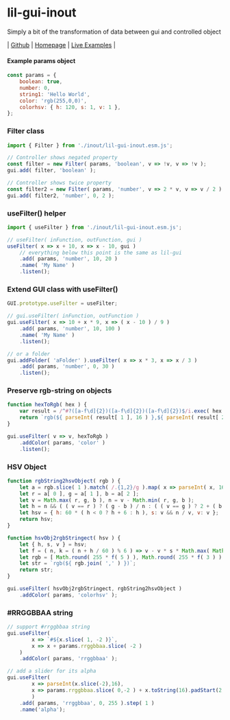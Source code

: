 # lil-gui-inout
Simply a bit of the transformation of data between gui and controlled object

| [Github](https://github.com/awelles/lil-gui-inout) | [Homepage](https://awelles.github.io/lil-gui-inout) | [Live Examples](https://awelles.github.io/lil-gui-inout/examples.html) |

#### Example params object
```js
const params = {
    boolean: true,
    number: 0,
    string1: 'Hello World',
    color: 'rgb(255,0,0)',
    colorhsv: { h: 120, s: 1, v: 1 },    
};
```

### Filter class
```js
import { Filter } from './inout/lil-gui-inout.esm.js';

// Controller shows negated property
const filter = new Filter( params, 'boolean', v => !v, v => !v );
gui.add( filter, 'boolean' );

// Controller shows twice property
const filter2 = new Filter( params, 'number', v => 2 * v, v => v / 2 );
gui.add( filter2, 'number', 0, 2 );
```

### useFilter() helper

```js
import { useFilter } from './inout/lil-gui-inout.esm.js';

// useFilter( inFunction, outFunction, gui )
useFilter( x => x + 10, x => x - 10, gui )
    // everything below this point is the same as lil-gui
    .add( params, 'number', 10, 20 )
    .name( 'My Name' )
    .listen();
```

### Extend GUI class with useFilter()
```js
GUI.prototype.useFilter = useFilter;

// gui.useFilter( inFunction, outFunction )
gui.useFilter( x => 10 + x * 9, x => ( x - 10 ) / 9 )
    .add( params, 'number', 10, 100 )
    .name( 'My Name' )
    .listen();

// or a folder
gui.addFolder( 'aFolder' ).useFilter( x => x * 3, x => x / 3 )
    .add( params, 'number', 0, 30 )
    .listen();
```

### Preserve rgb-string on objects
```js
function hexToRgb( hex ) {
    var result = /^#?([a-f\d]{2})([a-f\d]{2})([a-f\d]{2})$/i.exec( hex );
    return `rgb(${ parseInt( result[ 1 ], 16 ) },${ parseInt( result[ 2 ], 16 ) },${ parseInt( result[ 3 ], 16 ) })`;
}

gui.useFilter( v => v, hexToRgb )
    .addColor( params, 'color' )
    .listen();
```

### HSV Object 
```js
function rgbString2hsvObject( rgb ) {
    let a = rgb.slice( 1 ).match( /.{1,2}/g ).map( x => parseInt( x, 16 ) ).map( x => x / 255 );
    let r = a[ 0 ], g = a[ 1 ], b = a[ 2 ];
    let v = Math.max( r, g, b ), n = v - Math.min( r, g, b );
    let h = n && ( ( v == r ) ? ( g - b ) / n : ( ( v == g ) ? 2 + ( b - r ) / n : 4 + ( r - g ) / n ) );
    let hsv = { h: 60 * ( h < 0 ? h + 6 : h ), s: v && n / v, v: v };
    return hsv;
}

function hsvObj2rgbStringect( hsv ) {
    let { h, s, v } = hsv;
    let f = ( n, k = ( n + h / 60 ) % 6 ) => v - v * s * Math.max( Math.min( k, 4 - k, 1 ), 0 );
    let rgb = [ Math.round( 255 * f( 5 ) ), Math.round( 255 * f( 3 ) ), Math.round( 255 * f( 1 ) ) ];
    let str = `rgb(${ rgb.join( ',' ) })`;
    return str;
}

gui.useFilter( hsvObj2rgbStringect, rgbString2hsvObject )
    .addColor( params, 'colorhsv' );
```            

### #RRGGBBAA string
```js
// support #rrggbbaa string
gui.useFilter( 
        x => `#${x.slice( 1, -2 )}`, 
        x => x + params.rrggbbaa.slice( -2 ) 
    )
    .addColor( params, 'rrggbbaa' );

// add a slider for its alpha
gui.useFilter( 
        x => parseInt(x.slice(-2),16), 
        x => params.rrggbbaa.slice( 0,-2 ) + x.toString(16).padStart(2,0) 
        )
    .add( params, 'rrggbbaa', 0, 255 ).step( 1 )
    .name('alpha');
```